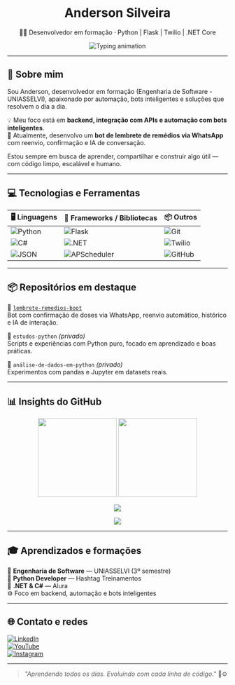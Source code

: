 <h1 align="center">Anderson Silveira</h1>

<p align="center"> 
  👨‍💻 Desenvolvedor em formação · Python | Flask | Twilio | .NET Core
</p>

<p align="center">
  <img src="https://readme-typing-svg.herokuapp.com?font=Fira+Code&pause=1000&center=true&vCenter=true&width=500&lines=Construindo+bots+que+cuidam+de+você;Automatizando+com+Python+e+.NET;Dev+em+evolução+contínua!+🚀" alt="Typing animation" />
</p>

---

## 🧠 Sobre mim

Sou Anderson, desenvolvedor em formação (Engenharia de Software - UNIASSELVI), apaixonado por automação, bots inteligentes e soluções que resolvem o dia a dia.

💡 Meu foco está em **backend, integração com APIs e automação com bots inteligentes**.  
📱 Atualmente, desenvolvo um **bot de lembrete de remédios via WhatsApp** com reenvio, confirmação e IA de conversação.

Estou sempre em busca de aprender, compartilhar e construir algo útil — com código limpo, escalável e humano.

---

## 💻 Tecnologias e Ferramentas

| 🖥️ Linguagens | 🔧 Frameworks / Bibliotecas | 📦 Outros |
|--------------|-----------------------------|-----------|
| ![Python](https://img.shields.io/badge/Python-3776AB?style=flat&logo=python&logoColor=white) | ![Flask](https://img.shields.io/badge/Flask-000000?style=flat&logo=flask&logoColor=white) | ![Git](https://img.shields.io/badge/Git-F05032?style=flat&logo=git&logoColor=white) |
| ![C#](https://img.shields.io/badge/C%23-239120?style=flat&logo=c-sharp&logoColor=white) | ![.NET](https://img.shields.io/badge/.NET-512BD4?style=flat&logo=dotnet&logoColor=white) | ![Twilio](https://img.shields.io/badge/Twilio-F22F46?style=flat&logo=twilio&logoColor=white) |
| ![JSON](https://img.shields.io/badge/JSON-000000?style=flat&logo=json&logoColor=white) | ![APScheduler](https://img.shields.io/badge/APScheduler-grey?style=flat) | ![GitHub](https://img.shields.io/badge/GitHub-181717?style=flat&logo=github&logoColor=white) |

---

## 📦 Repositórios em destaque

🔹 [`lembrete-remedios-boot`](https://github.com/andjpython/lembrete-remedios-boot)  
Bot com confirmação de doses via WhatsApp, reenvio automático, histórico e IA de interação.

🔹 `estudos-python` *(privado)*  
Scripts e experiências com Python puro, focado em aprendizado e boas práticas.

🔹 `análise-de-dados-em-python` *(privado)*  
Experimentos com pandas e Jupyter em datasets reais.

---

## 📊 Insights do GitHub

<p align="center">
  <img height="180em" src="https://github-readme-stats.vercel.app/api?username=andjpython&show_icons=true&theme=tokyonight&hide=issues&count_private=true" />
  <img height="180em" src="https://github-readme-stats.vercel.app/api/top-langs/?username=andjpython&layout=compact&theme=tokyonight&hide_title=true" />
</p>

<p align="center">
  <img src="https://streak-stats.demolab.com?user=andjpython&theme=tokyonight&hide_border=false&fire=DD2727&ring=5BCDEC&currStreakNum=00F8A9&dates=CCCCCC" />
</p>

<p align="center">
  <img src="https://github-profile-summary-cards.vercel.app/api/cards/profile-details?username=andjpython&theme=tokyonight" />
</p>

---

## 🎓 Aprendizados e formações

📘 **Engenharia de Software** — UNIASSELVI (3º semestre)  
🐍 **Python Developer** — Hashtag Treinamentos  
🧱 **.NET & C#** — Alura  
⚙️ Foco em backend, automação e bots inteligentes

---

## 🌐 Contato e redes

[![LinkedIn](https://img.shields.io/badge/-LinkedIn-blue?logo=linkedin&style=flat-square)](https://www.linkedin.com/in/andjpython)  
[![YouTube](https://img.shields.io/badge/-YouTube-black?logo=youtube&style=flat-square)](https://www.youtube.com/channel/UC3QkbGyvHoEwRVAB5gx_4xQ)  
[![Instagram](https://img.shields.io/badge/-Instagram-purple?logo=instagram&style=flat-square)](https://www.instagram.com/andersonsilveira1979)

---

> _"Aprendendo todos os dias. Evoluindo com cada linha de código."_ 🧠⚙️
